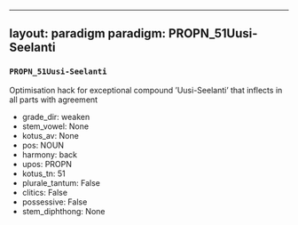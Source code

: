 
---
layout: paradigm
paradigm: PROPN_51Uusi-Seelanti
---
### ` PROPN_51Uusi-Seelanti `

Optimisation hack for exceptional compound ’Uusi-Seelanti’ that inflects in all parts with agreement
* grade_dir: weaken
* stem_vowel: None
* kotus_av: None
* pos: NOUN
* harmony: back
* upos: PROPN
* kotus_tn: 51
* plurale_tantum: False
* clitics: False
* possessive: False
* stem_diphthong: None
